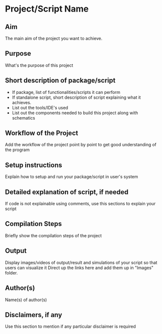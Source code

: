 # Project/Script Name


## Aim

The main aim of the project you want to achieve.

## Purpose

What's the purpose of this project

## Short description of package/script

- If package, list of functionalities/scripts it can perform
- If standalone script, short description of script explaining what it achieves.
- List out the tools/IDE's used
- List out the components needed to build this project along with schematics


## Workflow of the Project

Add the workflow of the project point by point to get good understanding of the program


## Setup instructions

Explain how to setup and run your package/script in user's system


## Detailed explanation of script, if needed

If code is not explainable using comments, use this sections to explain your script


## Compilation Steps

Briefly show the compilation steps of the project


## Output

Display images/videos of output/result and simulations of your script so that users can visualize it
Direct up the links here and add them up in "Images" folder.


## Author(s)

Name(s) of author(s)


## Disclaimers, if any

Use this section to mention if any particular disclaimer is required
